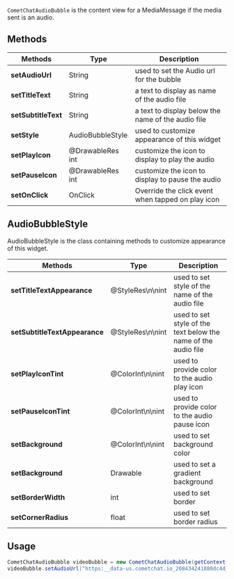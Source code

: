 `CometChatAudioBubble` is the content view for a MediaMessage if the media sent is an audio.

## Methods

| Methods | Type | Description | 
| ---- | ---- | ---- | 
| **setAudioUrl** | String | used to set the Audio url for the bubble | 
| **setTitleText** | String | a text to display as name of the audio file | 
| **setSubtitleText** | String | a text to display below the name of the audio file | 
| **setStyle** | AudioBubbleStyle | used to customize appearance of this widget | 
| **setPlayIcon** | @DrawableRes int | customize the icon to display to play the audio | 
| **setPauseIcon** | @DrawableRes int | customize the icon to display to pause the audio | 
| **setOnClick** | OnClick | Override the click event when tapped on play icon | 


## AudioBubbleStyle

AudioBubbleStyle is the class containing methods to customize appearance of this widget.

| Methods | Type | Description | 
| ---- | ---- | ---- | 
| **setTitleTextAppearance** | @StyleRes\n\nint | used to set style of the name of the audio file | 
| **setSubtitleTextAppearance** | @StyleRes\n\nint | used to set style of the text below the name of the audio file | 
| **setPlayIconTint** | @ColorInt\n\nint | used to provide color to the audio play icon | 
| **setPauseIconTint** | @ColorInt\n\nint | used to provide color to the audio pause icon | 
| **setBackground** | @ColorInt\n\nint | used to set background color | 
| **setBackground** | Drawable | used to set a gradient background | 
| **setBorderWidth** | int | used to set border | 
| **setCornerRadius** | float | used to set border radius | 


## Usage

```java
CometChatAudioBubble videoBubble = new CometChatAudioBubble(getContext());
videoBubble.setAudioUrl("https:__data-us.cometchat.io_208434241880dc4d_media_1676385385_2121040948_0a18fc37cb5afbe4cf833020017274e0.mp3", "Sample Audio", "music");
```

